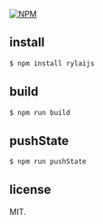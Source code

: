 [![NPM](https://nodei.co/npm/rylaijs.png?downloads=true&downloadRank=true&stars=true)](https://nodei.co/npm/rylaijs/)

## install

```sh
$ npm install rylaijs
```

## build

```sh
$ npm run build
```

## pushState

```sh
$ npm run pushState
```

## license

MIT.